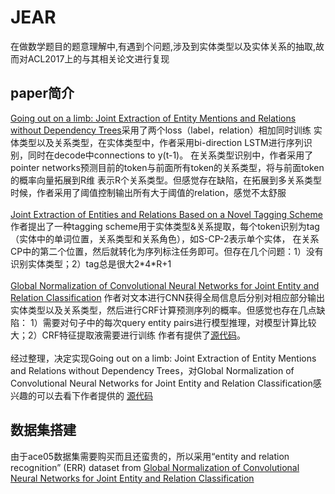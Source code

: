 # JEAR
在做数学题目的题意理解中,有遇到个问题,涉及到实体类型以及实体关系的抽取,故而对ACL2017上的与其相关论文进行复现

## paper简介

[Going out on a limb: Joint Extraction of Entity Mentions and Relations without Dependency 
Trees](https://www.aclweb.org/anthology/P/P17/P17-1085.pdf)采用了两个loss（label，relation）相加同时训练
实体类型以及关系类型，在实体类型中，作者采用bi-direction LSTM进行序列识别，同时在decode中connections to y(t-1)。
在关系类型识别中，作者采用了pointer networks预测目前的token与前面所有token的关系类型，将与前面token的概率向量拓展到R维
表示R个关系类型。但感觉存在缺陷，在拓展到多关系类型时候，作者采用了阈值控制输出所有大于阈值的relation，感觉不太舒服
</br>
</br>
[Joint Extraction of Entities and Relations Based on a Novel Tagging Scheme](https://arxiv.org/pdf/1706.05075.pdf)
作者提出了一种tagging scheme用于实体类型&关系提取，每个token识别为tag（实体中的单词位置，关系类型和关系角色），如S-CP-2表示单个实体，
在关系CP中的第二个位置，然后就转化为序列标注任务即可。但存在几个问题：1）没有识别实体类型；2）tag总是很大2\*4*R+1
</br>
</br>
[Global Normalization of Convolutional Neural Networks for Joint Entity and Relation Classification](https://arxiv.org/pdf/1707.07719.pdf)
作者对文本进行CNN获得全局信息后分别对相应部分输出实体类型以及关系类型，然后进行CRF计算预测序列的概率。但感觉也存在几点缺陷：
1）需要对句子中的每次query entity pairs进行模型推理，对模型计算比较大；2）CRF特征提取液需要进行训练
作者有提供了[源代码](http://cistern.cis.lmu.de)。
</br>
</br>
经过整理，决定实现Going out on a limb: Joint Extraction of Entity Mentions and Relations without Dependency 
Trees，对Global Normalization of Convolutional Neural Networks for Joint Entity and Relation Classification感兴趣的可以去看下作者提供的
[源代码](http://cistern.cis.lmu.de)

## 数据集搭建
由于ace05数据集需要购买而且还蛮贵的，所以采用“entity and relation recognition”
(ERR) dataset from [Global Normalization of Convolutional Neural Networks for Joint Entity and Relation Classification](http://cistern.cis.lmu.de)
